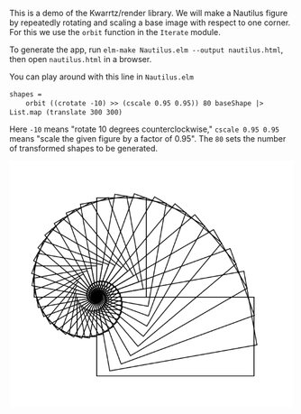 This is a demo of the Kwarrtz/render library.  We will make a Nautilus figure
by repeatedly rotating and scaling a base image with respect to one corner.
For this we use the `orbit` function in the `Iterate` module.

To generate the app, run `elm-make Nautilus.elm --output nautilus.html`, then open `nautilus.html` in a browser.

You can play around with this line in `Nautilus.elm`
```
shapes =
    orbit ((crotate -10) >> (cscale 0.95 0.95)) 80 baseShape |> List.map (translate 300 300)
```
Here `-10` means "rotate 10 degrees counterclockwise," `cscale 0.95 0.95` means
"scale the given figure by a factor of 0.95".  The `80` sets the number of transformed
shapes to be generated.

![Alt text](nautilus.png?raw=true "Nautilus")

